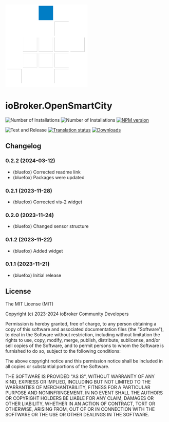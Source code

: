 ![Logo](admin/opensmartcity.png)
# ioBroker.OpenSmartCity

![Number of Installations](http://iobroker.live/badges/opensmartcity-installed.svg)
![Number of Installations](http://iobroker.live/badges/opensmartcity-stable.svg)
[![NPM version](http://img.shields.io/npm/v/iobroker.opensmartcity.svg)](https://www.npmjs.com/package/iobroker.opensmartcity)

![Test and Release](https://github.com/iobroker/iobroker.opensmartcity/workflows/Test%20and%20Release/badge.svg)
[![Translation status](https://weblate.iobroker.net/widgets/adapters/-/opensmartcity/svg-badge.svg)](https://weblate.iobroker.net/engage/adapters/?utm_source=widget)
[![Downloads](https://img.shields.io/npm/dm/iobroker.opensmartcity.svg)](https://www.npmjs.com/package/iobroker.opensmartcity)


## Changelog
<!--
    ### **WORK IN PROGRESS**
-->
### 0.2.2 (2024-03-12)
* (bluefox) Corrected readme link
* (bluefox) Packages were updated

### 0.2.1 (2023-11-28)
* (bluefox) Corrected vis-2 widget

### 0.2.0 (2023-11-24)
* (bluefox) Changed sensor structure

### 0.1.2 (2023-11-22)
* (bluefox) Added widget

### 0.1.1 (2023-11-21)
* (bluefox) Initial release

## License
The MIT License (MIT)

Copyright (c) 2023-2024 ioBroker Community Developers

Permission is hereby granted, free of charge, to any person obtaining a copy
of this software and associated documentation files (the "Software"), to deal
in the Software without restriction, including without limitation the rights
to use, copy, modify, merge, publish, distribute, sublicense, and/or sell
copies of the Software, and to permit persons to whom the Software is
furnished to do so, subject to the following conditions:

The above copyright notice and this permission notice shall be included in
all copies or substantial portions of the Software.

THE SOFTWARE IS PROVIDED "AS IS", WITHOUT WARRANTY OF ANY KIND, EXPRESS OR
IMPLIED, INCLUDING BUT NOT LIMITED TO THE WARRANTIES OF MERCHANTABILITY,
FITNESS FOR A PARTICULAR PURPOSE AND NONINFRINGEMENT. IN NO EVENT SHALL THE
AUTHORS OR COPYRIGHT HOLDERS BE LIABLE FOR ANY CLAIM, DAMAGES OR OTHER
LIABILITY, WHETHER IN AN ACTION OF CONTRACT, TORT OR OTHERWISE, ARISING FROM,
OUT OF OR IN CONNECTION WITH THE SOFTWARE OR THE USE OR OTHER DEALINGS IN
THE SOFTWARE.
